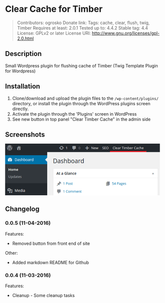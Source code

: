 Clear Cache for Timber
======================

> Contributors: ogrosko
> Donate link:
> Tags: cache, clear, flush, twig, Timber
> Requires at least: 2.0.1
> Tested up to: 4.4.2
> Stable tag: 4.4
> License: GPLv2 or later
> License URI: http://www.gnu.org/licenses/gpl-2.0.html

## Description

Small Wordpress plugin for flushing cache of Timber (Twig Template Plugin for Wordpress)

## Installation

1. Clone/download and upload the plugin files to the `/wp-content/plugins/` directory, or install the plugin through the WordPress plugins screen directly.
2. Activate the plugin through the 'Plugins' screen in WordPress
3. See new button in top panel "Clear Timber Cache" in the admin side


## Screenshots

![Alt text](/assets/screenshot-1.png?raw=true "Screenshot of plugin")

## Changelog


### 0.0.5 (11-04-2016)

Features:

  - Removed button from front end of site

Other:

  - Added markdown README for Github


### 0.0.4 (11-03-2016)

Features:

  - Cleanup - Some cleanup tasks